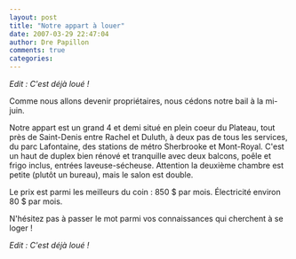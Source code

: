 ```yaml
---
layout: post
title: "Notre appart à louer"
date: 2007-03-29 22:47:04
author: Dre Papillon
comments: true
categories: 
---
```



*Edit : C'est déjà loué !*

Comme nous allons devenir propriétaires, nous cédons notre bail à la mi-juin.

Notre appart est un grand 4 et demi situé en plein coeur du Plateau, tout près de Saint-Denis entre Rachel et Duluth, à deux pas de tous les services, du parc Lafontaine, des stations de métro Sherbrooke et Mont-Royal. C'est un haut de duplex bien rénové et tranquille avec deux balcons, poêle et frigo inclus, entrées laveuse-sécheuse. Attention la deuxième chambre est petite (plutôt un bureau), mais le salon est double.

Le prix est parmi les meilleurs du coin : 850 $ par mois. Électricité environ 80 $ par mois.

N'hésitez pas à passer le mot parmi vos connaissances qui cherchent à se loger !

*Edit : C'est déjà loué !*